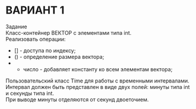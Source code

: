 # ВАРИАНТ 1
Задание  
Класс-контейнер ВЕКТОР с элементами типа int.  
Реализовать операции:
- [] - доступа по индексу;
- () - определение размера вектора;
- + число - добавляет константу ко всем элементам вектора;


Пользовательский класс Time для работы с временными интервалами.  
Интервал должен быть представлен в виде двух полей: минуты типа int и секунды типа int.  
При выводе минуты отделяются от секунд двоеточием.
